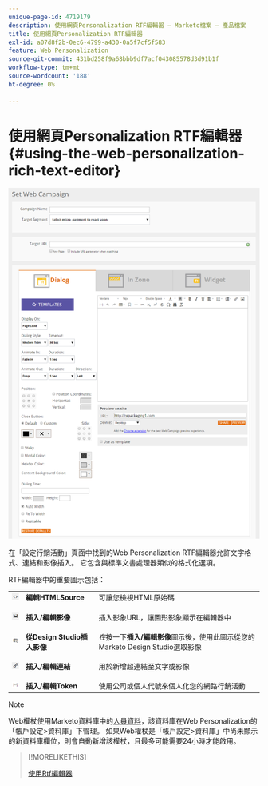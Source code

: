 ```yaml
---
unique-page-id: 4719179
description: 使用網頁Personalization RTF編輯器 — Marketo檔案 — 產品檔案
title: 使用網頁Personalization RTF編輯器
exl-id: a07d8f2b-0ec6-4799-a430-0a5f7cf5f583
feature: Web Personalization
source-git-commit: 431bd258f9a68bbb9df7acf043085578d3d91b1f
workflow-type: tm+mt
source-wordcount: '188'
ht-degree: 0%

---
```


# 使用網頁Personalization RTF編輯器 {#using-the-web-personalization-rich-text-editor}

![](assets/one.png)

在「設定行銷活動」頁面中找到的Web Personalization RTF編輯器允許文字格式、連結和影像插入。 它包含與標準文書處理器類似的格式化選項。

RTF編輯器中的重要圖示包括：

<table> 
 <tbody> 
  <tr> 
   <td colspan="1"><img alt="—" src="assets/three.png" data-linked-resource-id="11386613" data-linked-resource-type="attachment" data-base-url="https://docs.marketo.com" data-linked-resource-container-id="4719179" title="--"></td> 
   <td colspan="1"><strong>編輯HTMLSource</strong></td> 
   <td colspan="1">可讓您檢視HTML原始碼</td> 
  </tr> 
  <tr> 
   <td colspan="1"><img alt="--" src="assets/two.png" data-linked-resource-id="11386612" data-linked-resource-type="attachment" data-base-url="https://docs.marketo.com" data-linked-resource-container-id="4719179" title="--"></td> 
   <td colspan="1"><p><strong>插入/編輯影像</strong><br></p></td> 
   <td colspan="1">插入影象URL，讓圖形影象顯示在編輯器中</td> 
  </tr> 
  <tr> 
   <td colspan="1"><img alt="--" src="assets/ds.png" data-linked-resource-id="12983884" data-linked-resource-type="attachment" data-base-url="https://docs.marketo.com" data-linked-resource-container-id="4719179" title="--"></td> 
   <td colspan="1"><strong>從Design Studio插入影像</strong></td> 
   <td colspan="1"><em>在</em>按一下<strong>插入/編輯影像</strong>圖示後，使用此圖示從您的Marketo Design Studio選取影像</td> 
  </tr> 
  <tr> 
   <td colspan="1"><img alt="--" src="assets/four.png" data-linked-resource-id="11386614" data-linked-resource-type="attachment" data-base-url="https://docs.marketo.com" data-linked-resource-container-id="4719179" title="--"></td> 
   <td colspan="1"><p><strong>插入/編輯連結</strong><br></p></td> 
   <td colspan="1">用於新增超連結至文字或影像</td> 
  </tr> 
  <tr> 
   <td colspan="1"><img alt="--" src="assets/tokens.png" data-linked-resource-id="12983883" data-linked-resource-type="attachment" data-base-url="https://docs.marketo.com" data-linked-resource-container-id="4719179" title="--"></td> 
   <td colspan="1"><strong>插入/編輯Token</strong></td> 
   <td colspan="1">使用公司或個人代號來個人化您的網路行銷活動</td> 
  </tr> 
 </tbody> 
</table>

>[!NOTE]
>
>Web權杖使用Marketo資料庫中的[人員資料](/help/marketo/product-docs/web-personalization/using-web-segments/manage-person-data.md)，該資料庫在Web Personalization的「帳戶設定>資料庫」下管理。 如果Web權杖是「帳戶設定>資料庫」中尚未顯示的新資料庫欄位，則會自動新增該權杖，且最多可能需要24小時才能啟用。

>[!MORELIKETHIS]
>
>[使用Rtf編輯器](/help/marketo/product-docs/email-marketing/general/understanding-the-email-editor/using-the-rich-text-editor.md)
